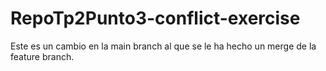 # RepoTp2Punto3-conflict-exercise

Este es un cambio en la main branch al que se le ha hecho un merge de la feature branch.
